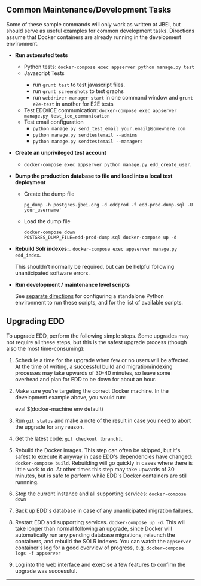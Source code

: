 ## Common Maintenance/Development Tasks

Some of these sample commands will only work as written at JBEI, but should serve as useful
examples for common development tasks. Directions assume that Docker containers are already
running in the development environment.

* __Run automated tests__
    * Python tests: `docker-compose exec appserver python manage.py test`
    * Javascript Tests <a name="Javascript Tests"/>
        * run `grunt test` to test javascript files.
        * run `grunt screenshots` to test graphs
        * run `webdriver-manager start` in one command window and `grunt e2e-test` in another for
          E2E tests
    * Test EDD/ICE communication: `docker-compose exec appserver manage.py test_ice_communication`
    * Test email configuration
        * `python manage.py send_test_email your.email@somewhere.com`
        * `python manage.py sendtestemail --admins`
        * `python manage.py sendtestemail --managers`

* __Create an unprivileged test account__
    * `docker-compose exec appserver python manage.py edd_create_user`.

* __Dump the production database to file and load into a local test deployment__
    * Create the dump file

          pg_dump -h postgres.jbei.org -d eddprod -f edd-prod-dump.sql -U your_username'

    * Load the dump file

          docker-compose down
          POSTGRES_DUMP_FILE=edd-prod-dump.sql docker-compose up -d

* __Rebuild Solr indexes:___ `docker-compose exec appserver manage.py edd_index`.

  This shouldn't normally be required, but can be helpful following unanticipated software errors.

* __Run development / maintenance level scripts__

  See [separate directions][1] for configuring a standalone Python environment to run these
  scripts, and for the list of available scripts.


## Upgrading EDD

To upgrade EDD, perform the following simple steps. Some upgrades may not require all these steps,
but this is the safest upgrade process (though also the most time-consuming):

1. Schedule a time for the upgrade when few or no users will be affected. At the time of writing,
   a successful build and migration/indexing processes may take upwards of 30-40 minutes, so leave
   some overhead and plan for EDD to be down for about an hour.
2. Make sure you're targeting the correct Docker machine. In the development example above, you
   would run:

      eval $(docker-machine env default)

3. Run `git status` and make a note of the result in case you need to abort the upgrade for any
   reason.
4. Get the latest code: `git checkout [branch]`.
5. Rebuild the Docker images. This step can often be skipped, but it's safest to execute it anyway
   in case EDD's dependencies have changed: `docker-compose build`. Rebuilding will go quickly in
   cases where there is little work to do. At other times this step may take upwards of 30 minutes,
   but is safe to perform while EDD's Docker containers are still runnning.
6. Stop the current instance and all supporting services: `docker-compose down`
7. Back up EDD's database in case of any unanticipated migration failures.
8. Restart EDD and supporting services. `docker-compose up -d`. This will take longer than normal
   following an upgrade, since Docker will automatically run any pending database migrations,
   relaunch the containers, and rebuild the SOLR indexes. You can watch the `appserver` container's
   log for a good overview of progress, e.g. `docker-compose logs -f appserver`
9. Log into the web interface and exercise a few features to confirm the upgrade was successful.

---------------------------------------------------------------------------------------------------

[1]:  ../jbei/README.md

